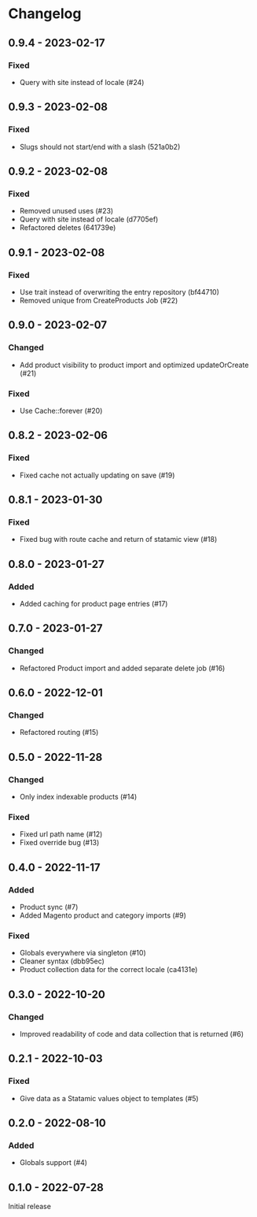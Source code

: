# Changelog 

## 0.9.4 - 2023-02-17

### Fixed

- Query with site instead of locale (#24)

## 0.9.3 - 2023-02-08

### Fixed

- Slugs should not start/end with a slash (521a0b2)

## 0.9.2 - 2023-02-08

### Fixed

- Removed unused uses (#23)
- Query with site instead of locale (d7705ef)
- Refactored deletes (641739e)

## 0.9.1 - 2023-02-08

### Fixed

- Use trait instead of overwriting the entry repository (bf44710)
- Removed unique from CreateProducts Job (#22)

## 0.9.0 - 2023-02-07

### Changed

- Add product visibility to product import and optimized updateOrCreate (#21)

### Fixed

- Use Cache::forever (#20)

## 0.8.2 - 2023-02-06

### Fixed

- Fixed cache not actually updating on save (#19)

## 0.8.1 - 2023-01-30

### Fixed

- Fixed bug with route cache and return of statamic view (#18)

## 0.8.0 - 2023-01-27

### Added

- Added caching for product page entries (#17)

## 0.7.0 - 2023-01-27

### Changed

- Refactored Product import and added separate delete job (#16)

## 0.6.0 - 2022-12-01

### Changed

- Refactored routing (#15)

## 0.5.0 - 2022-11-28

### Changed

- Only index indexable products (#14)

### Fixed

- Fixed url path name (#12)
- Fixed override bug (#13)

## 0.4.0 - 2022-11-17

### Added

- Product sync (#7)
- Added Magento product and category imports (#9)

### Fixed

- Globals everywhere via singleton (#10)
- Cleaner syntax (dbb95ec)
- Product collection data for the correct locale (ca4131e)

## 0.3.0 - 2022-10-20

### Changed

- Improved readability of code and data collection that is returned (#6)

## 0.2.1 - 2022-10-03

### Fixed

- Give data as a Statamic values object to templates (#5)

## 0.2.0 - 2022-08-10

### Added

- Globals support (#4)

## 0.1.0 - 2022-07-28

Initial release

